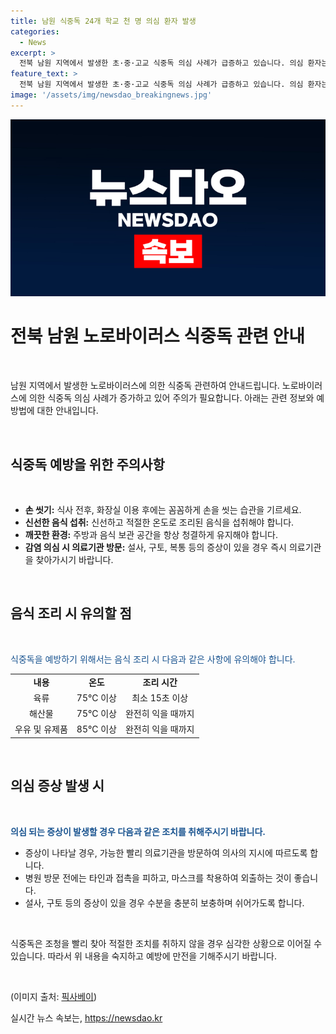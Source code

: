 ```yaml
---
title: 남원 식중독 24개 학교 천 명 의심 환자 발생
categories:
  - News
excerpt: >
  전북 남원 지역에서 발생한 초·중·고교 식중독 의심 사례가 급증하고 있습니다. 의심 환자는 24곳의 학교에서 발생했고 총 20명을 넘어섰으며 대다수가 학생과 교직원입니다. 식중독이 의심되는 김치에서 노로바이러스가 검출되어 해당 제품의 유통과 판매가 중단됐습니다. 관련 정보는 KBS뉴스를 통해 확인할 수 있습니다. [사진 출처 : ] ■ 제보하기 ▷ 전화 : 02-781-1234, 4444 ▷ 이메일 : kbs1234@kbs.co.kr ▷ 카카오톡 : KBS제보 검색, 채널 추가 ▷ 네이버, 유튜브에서 KBS뉴스를 구독해주세요!
feature_text: >
  전북 남원 지역에서 발생한 초·중·고교 식중독 의심 사례가 급증하고 있습니다. 의심 환자는 24곳의 학교에서 발생했고 총 20명을 넘어섰으며 대다수가 학생과 교직원입니다. 식중독이 의심되는 김치에서 노로바이러스가 검출되어 해당 제품의 유통과 판매가 중단됐습니다. 관련 정보는 KBS뉴스를 통해 확인할 수 있습니다. [사진 출처 : ] ■ 제보하기 ▷ 전화 : 02-781-1234, 4444 ▷ 이메일 : kbs1234@kbs.co.kr ▷ 카카오톡 : KBS제보 검색, 채널 추가 ▷ 네이버, 유튜브에서 KBS뉴스를 구독해주세요!
image: '/assets/img/newsdao_breakingnews.jpg'
---
```


<p><img src="/assets/img/newsdao_breakingnews.jpg" alt="bookingtag 속보" /></p>

<h1>전북 남원 노로바이러스 식중독 관련 안내</h1>

<p data-ke-size="size16">&nbsp;</p>

<p>남원 지역에서 발생한 노로바이러스에 의한 식중독 관련하여 안내드립니다. 노로바이러스에 의한 식중독 의심 사례가 증가하고 있어 주의가 필요합니다. 아래는 관련 정보와 예방법에 대한 안내입니다.</p>

<p data-ke-size="size16">&nbsp;</p>

<h2 data-ke-size="size26">식중독 예방을 위한 주의사항</h2>

<p data-ke-size="size16">&nbsp;</p>

<ul>
  <li><b>손 씻기:</b> 식사 전후, 화장실 이용 후에는 꼼꼼하게 손을 씻는 습관을 기르세요.</li>
  <li><b>신선한 음식 섭취:</b> 신선하고 적절한 온도로 조리된 음식을 섭취해야 합니다.</li>
  <li><b>깨끗한 환경:</b> 주방과 음식 보관 공간을 항상 청결하게 유지해야 합니다.</li>
  <li><b>감염 의심 시 의료기관 방문:</b> 설사, 구토, 복통 등의 증상이 있을 경우 즉시 의료기관을 찾아가시기 바랍니다.</li>
</ul>

<p data-ke-size="size16">&nbsp;</p>

<h2 data-ke-size="size26">음식 조리 시 유의할 점</h2>

<p data-ke-size="size16">&nbsp;</p>

<p><span style="color: #1a5490;">식중독을 예방하기 위해서는 음식 조리 시 다음과 같은 사항에 유의해야 합니다.</span></p>

<table>
  <tbody>
    <tr>
      <td style="text-align: center; height: 17px;"><b>내용</b></td>
      <td style="text-align: center; height: 17px;"><b>온도</b></td>
      <td style="text-align: center; height: 17px;"><b>조리 시간</b></td>
    </tr>
    <tr>
      <td style="text-align: center; height: 17px;">육류</td>
      <td style="text-align: center; height: 17px;">75°C 이상</td>
      <td style="text-align: center; height: 17px;">최소 15초 이상</td>
    </tr>
    <tr>
      <td style="text-align: center; height: 17px;">해산물</td>
      <td style="text-align: center; height: 17px;">75°C 이상</td>
      <td style="text-align: center; height: 17px;">완전히 익을 때까지</td>
    </tr>
    <tr>
      <td style="text-align: center; height: 17px;">우유 및 유제품</td>
      <td style="text-align: center; height: 17px;">85°C 이상</td>
      <td style="text-align: center; height: 17px;">완전히 익을 때까지</td>
    </tr>
  </tbody>
</table>

<p data-ke-size="size16">&nbsp;</p>

<h2 data-ke-size="size26">의심 증상 발생 시</h2>

<p data-ke-size="size16">&nbsp;</p>

<p><b><span style="color: #1a5490;">의심 되는 증상이 발생할 경우 다음과 같은 조치를 취해주시기 바랍니다.</span></b></p>

<ul>
  <li>증상이 나타날 경우, 가능한 빨리 의료기관을 방문하여 의사의 지시에 따르도록 합니다.</li>
  <li>병원 방문 전에는 타인과 접촉을 피하고, 마스크를 착용하여 외출하는 것이 좋습니다.</li>
  <li>설사, 구토 등의 증상이 있을 경우 수분을 충분히 보충하며 쉬어가도록 합니다.</li>
</ul>

<p data-ke-size="size16">&nbsp;</p>

<p>식중독은 조청을 빨리 찾아 적절한 조치를 취하지 않을 경우 심각한 상황으로 이어질 수 있습니다. 따라서 위 내용을 숙지하고 예방에 만전을 기해주시기 바랍니다.</p>

<p data-ke-size="size16">&nbsp;</p>

<p>(이미지 출처: <a href="https://pixabay.com/">픽사베이</a>)</p>
실시간 뉴스 속보는, <a href="https://newsdao.kr" rel="dofollow">https://newsdao.kr</a>


